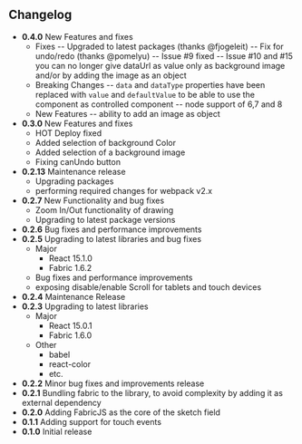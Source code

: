 ## Changelog

- **0.4.0** New Features and fixes
  - Fixes
    -- Upgraded to latest packages (thanks @fjogeleit)
    -- Fix for undo/redo (thanks @pomelyu)
    -- Issue #9 fixed
    -- Issue #10 and #15 you can no longer give dataUrl as value only as background image and/or by adding the image as an object
  - Breaking Changes
    -- `data` and `dataType` properties have been replaced with `value` and `defaultValue`
    to be able to use the component as controlled component
    -- node support of 6,7 and 8
  - New Features
    -- ability to add an image as object
- **0.3.0** New Features and fixes
  - HOT Deploy fixed
  - Added selection of background Color
  - Added selection of a background image
  - Fixing canUndo button
- **0.2.13** Maintenance release
  - Upgrading packages
  - performing required changes for webpack v2.x
- **0.2.7** New Functionality and bug fixes
  - Zoom In/Out functionality of drawing
  - Upgrading to latest package versions
- **0.2.6** Bug fixes and performance improvements
- **0.2.5** Upgrading to latest libraries and bug fixes
  - Major
    - React 15.1.0
    - Fabric 1.6.2
  - Bug fixes and performance improvements
  - exposing disable/enable Scroll for tablets and touch devices
- **0.2.4** Maintenance Release
- **0.2.3** Upgrading to latest libraries
  - Major
    - React 15.0.1
    - Fabric 1.6.0
  - Other
    - babel
    - react-color
    - etc.
- **0.2.2** Minor bug fixes and improvements release
- **0.2.1** Bundling fabric to the library, to avoid complexity by adding it as external dependency
- **0.2.0** Adding FabricJS as the core of the sketch field
- **0.1.1** Adding support for touch events
- **0.1.0** Initial release
